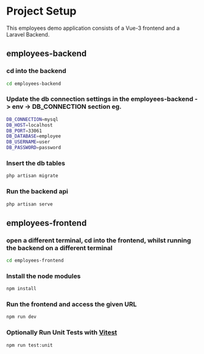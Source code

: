 # Project Setup

This employees demo application consists of a Vue-3 frontend and a Laravel Backend.

## employees-backend

### cd into the backend
```sh
cd employees-backend
```

### Update the db connection settings in the employees-backend -> env -> DB_CONNECTION section eg.

```sh
DB_CONNECTION=mysql
DB_HOST=localhost
DB_PORT=33061
DB_DATABASE=employee
DB_USERNAME=user
DB_PASSWORD=password
```

### Insert the db tables

```sh
php artisan migrate
```

### Run the backend api

```sh
php artisan serve
```

## employees-frontend

### open a different terminal, cd into the frontend, whilst running the backend on a different terminal
```sh
cd employees-frontend
```

### Install the node modules

```sh
npm install
```

### Run the frontend and access the given URL

```sh
npm run dev
```

### Optionally Run Unit Tests with [Vitest](https://vitest.dev/)

```sh
npm run test:unit
```

